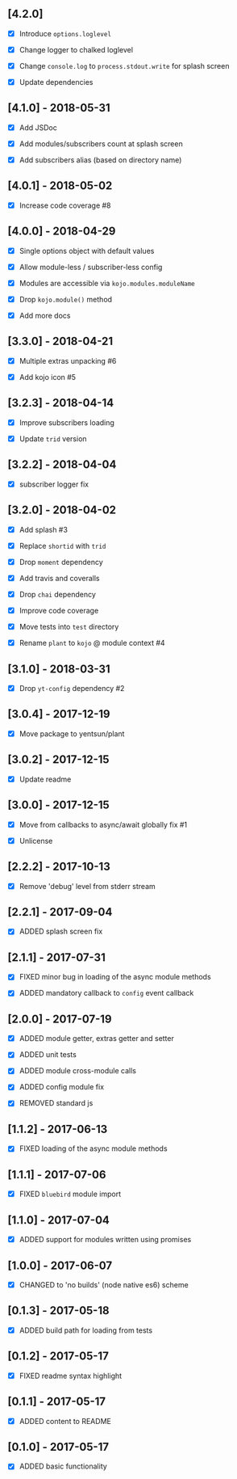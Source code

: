[4.2.0]
-------
- [x] Introduce `options.loglevel`
- [x] Change logger to chalked loglevel
- [x] Change `console.log` to `process.stdout.write` for splash screen
- [x] Update dependencies


[4.1.0] - 2018-05-31
--------------------
- [x] Add JSDoc
- [x] Add modules/subscribers count at splash screen
- [x] Add subscribers alias (based on directory name)


[4.0.1] - 2018-05-02
--------------------
- [x] Increase code coverage #8


[4.0.0] - 2018-04-29
--------------------
- [x] Single options object with default values
- [x] Allow module-less / subscriber-less config
- [x] Modules are accessible via `kojo.modules.moduleName`
- [x] Drop `kojo.module()` method
- [x] Add more docs


[3.3.0] - 2018-04-21
--------------------
- [x] Multiple extras unpacking #6
- [x] Add kojo icon #5


[3.2.3] - 2018-04-14
--------------------
- [x] Improve subscribers loading
- [x] Update `trid` version


[3.2.2] - 2018-04-04
--------------------
- [x] subscriber logger fix


[3.2.0] - 2018-04-02
--------------------
- [x] Add splash #3
- [x] Replace `shortid` with `trid`
- [x] Drop `moment` dependency
- [x] Add travis and coveralls
- [x] Drop `chai` dependency
- [x] Improve code coverage
- [x] Move tests into `test` directory
- [x] Rename `plant` to `kojo` @ module context #4


[3.1.0] - 2018-03-31
--------------------
- [x] Drop `yt-config` dependency #2


[3.0.4] - 2017-12-19
-------------------
- [x] Move package to yentsun/plant


[3.0.2] - 2017-12-15
--------------------
- [x] Update readme


[3.0.0] - 2017-12-15
--------------------
- [x] Move from callbacks to async/await globally fix #1
- [x] Unlicense


[2.2.2] - 2017-10-13
--------------------
- [x] Remove 'debug' level from stderr stream


[2.2.1] - 2017-09-04
--------------------
- [x] ADDED splash screen fix


[2.1.1] - 2017-07-31
--------------------
- [x] FIXED minor bug in loading of the async module methods
- [x] ADDED mandatory callback to `config` event callback


[2.0.0] - 2017-07-19
--------------------
- [x] ADDED module getter, extras getter and setter
- [x] ADDED unit tests
- [x] ADDED module cross-module calls
- [x] ADDED config module fix
- [x] REMOVED standard js


[1.1.2] - 2017-06-13
--------------------
- [x] FIXED loading of the async module methods


[1.1.1] - 2017-07-06
--------------------
- [x] FIXED `bluebird` module import


[1.1.0] - 2017-07-04
--------------------
- [x] ADDED support for modules written using promises


[1.0.0] - 2017-06-07
--------------------
- [x] CHANGED to 'no builds' (node native es6) scheme


[0.1.3] - 2017-05-18
--------------------
- [x] ADDED build path for loading from tests


[0.1.2] - 2017-05-17
--------------------
- [x] FIXED readme syntax highlight


[0.1.1] - 2017-05-17
--------------------
- [x] ADDED content to README


[0.1.0] - 2017-05-17
--------------------
- [x] ADDED basic functionality
